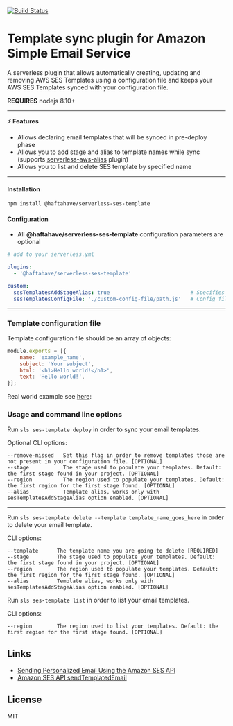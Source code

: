 [![Build Status](https://travis-ci.org/haftahave/serverless-ses-template.svg?branch=master)](https://travis-ci.org/haftahave/serverless-ses-template)

Template sync plugin for Amazon Simple Email Service
===

A serverless plugin that allows automatically creating, updating and removing AWS SES Templates using a configuration file and keeps your AWS SES Templates synced with your configuration file.

**REQUIRES** nodejs 8.10+

---
**:zap: Features**

- Allows declaring email templates that will be synced in pre-deploy phase
- Allows you to add stage and alias to template names while sync (supports [serverless-aws-alias](https://github.com/HyperBrain/serverless-aws-alias) plugin)
- Allows you to list and delete SES template by specified name
---

#### Installation

`npm install @haftahave/serverless-ses-template`

#### Configuration

* All **@haftahave/serverless-ses-template** configuration parameters are optional

```yaml
# add to your serverless.yml

plugins:
  - '@haftahave/serverless-ses-template'

custom:
  sesTemplatesAddStageAlias: true                          # Specifies whether to add stage and alias to template name
  sesTemplatesConfigFile: './custom-config-file/path.js'   # Config file path (default './ses-email-templates/index.js')
```
---

### Template configuration file

Template configuration file should be an array of objects:
```javascript
module.exports = [{
    name: 'example_name',
    subject: 'Your subject',
    html: '<h1>Hello world!</h1>',
    text: 'Hello world!',
}];
```

Real world example see [here](ses-email-templates/index.js):

### Usage and command line options

Run `sls ses-template deploy` in order to sync your email templates.

Optional CLI options:
```
--remove-missed   Set this flag in order to remove templates those are not present in your configuration file. [OPTIONAL]
--stage           The stage used to populate your templates. Default: the first stage found in your project. [OPTIONAL]
--region          The region used to populate your templates. Default: the first region for the first stage found. [OPTIONAL]
--alias           Template alias, works only with sesTemplatesAddStageAlias option enabled. [OPTIONAL]
```
---

Run `sls ses-template delete --template template_name_goes_here` in order to delete your email template.

CLI options:

```
--template      The template name you are going to delete [REQUIRED]
--stage         The stage used to populate your templates. Default: the first stage found in your project. [OPTIONAL]
--region        The region used to populate your templates. Default: the first region for the first stage found. [OPTIONAL]
--alias         Template alias, works only with sesTemplatesAddStageAlias option enabled. [OPTIONAL]
```

Run `sls ses-template list` in order to list your email templates.

CLI options:

```
--region        The region used to list your templates. Default: the first region for the first stage found. [OPTIONAL]
```

## Links

- [Sending Personalized Email Using the Amazon SES API](https://docs.aws.amazon.com/ses/latest/DeveloperGuide/send-personalized-email-api.html)
- [Amazon SES API sendTemplatedEmail](https://docs.aws.amazon.com/AWSJavaScriptSDK/latest/AWS/SES.html#sendTemplatedEmail-property)

## License

MIT
